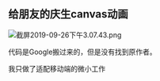 
## 给朋友的庆生canvas动画

![截屏2019-09-26下午3.07.43.png](http://ww1.sinaimg.cn/large/006FdCUFly1g7cxq8x9tmj32i81euwkm.jpg)

代码是Google搬过来的，但是没有找到原作者。

我只做了适配移动端的微小工作